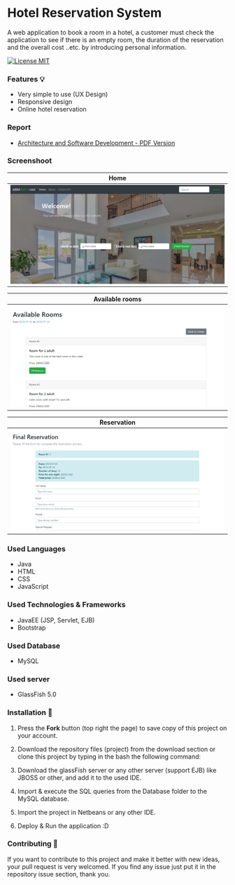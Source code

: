 # Hotel Reservation System
A web application to book a room in a hotel, a customer must check the application to see if there is an empty room, the duration of the reservation and the overall cost ..etc. by introducing personal information.

[![License MIT](https://img.shields.io/badge/license-MIT-blue.svg)](LICENSE)

### Features 💡
* Very simple to use (UX Design)
* Responsive design
* Online hotel reservation

### Report
* [Architecture and Software Development - PDF Version](Report.pdf)

### Screenshoot
Home           |
:--------------:|
![home - screenshoot](screenshots/home.PNG) |


Available rooms    |
:-----------------:|
![available rooms - screenshoot](screenshots/availableRooms.PNG) |

Reservation       |
:----------------:|
![reservation - screenshoot](screenshots/finalReservation.PNG) |

### Used Languages
* Java
* HTML
* CSS
* JavaScript

### Used Technologies & Frameworks
* JavaEE (JSP, Servlet, EJB)
* Bootstrap

### Used Database
* MySQL

### Used server
* GlassFish 5.0

### Installation 🔌
1. Press the **Fork** button (top right the page) to save copy of this project on your account.
2. Download the repository files (project) from the download section or clone this project by typing in the bash the following command:

3. Download the glassFish server or any other server (support EJB) like JBOSS or other, and add it to the used IDE.
4. Import & execute the SQL queries from the Database folder to the MySQL database.
5. Import the project in Netbeans or any other IDE.
6. Deploy & Run the application :D

### Contributing 🔧
If you want to contribute to this project and make it better with new ideas, your pull request is very welcomed.
If you find any issue just put it in the repository issue section, thank you.